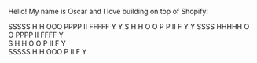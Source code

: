 Hello!
My name is Oscar and I love building on top of Shopify!

  SSSSS  H   H  OOO   PPPP   II  FFFFF  Y   Y
 S       H   H O   O  P   P  II  F       Y Y 
  SSSS   HHHHH O   O  PPPP   II  FFFF     Y  
      S  H   H O   O  P      II  F        Y  
 SSSSS   H   H  OOO   P      II  F        Y  
